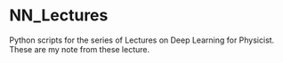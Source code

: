 # NN_Lectures
Python scripts for the series of Lectures on Deep Learning for Physicist. These are my note from these lecture.

